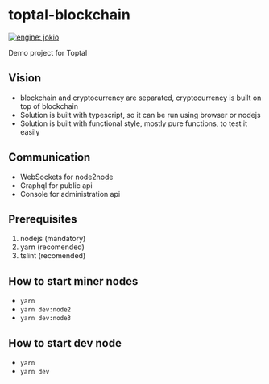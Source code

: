 # toptal-blockchain
[![engine: jokio](https://img.shields.io/badge/engine-%F0%9F%83%8F%20jokio-44cc11.svg)](https://github.com/jokio/jokio)

Demo project for Toptal


## Vision
* blockchain and cryptocurrency are separated, cryptocurrency is built on top of blockchain 
* Solution is built with typescript, so it can be run using browser or nodejs
* Solution is built with functional style, mostly pure functions, to test it easily


## Communication
* WebSockets for node2node
* Graphql for public api
* Console for administration api


## Prerequisites
1. nodejs (mandatory)
2. yarn (recomended)
3. tslint (recomended)


## How to start miner nodes
* `yarn`
* `yarn dev:node2`
* `yarn dev:node3`


## How to start dev node
* `yarn`
* `yarn dev`
